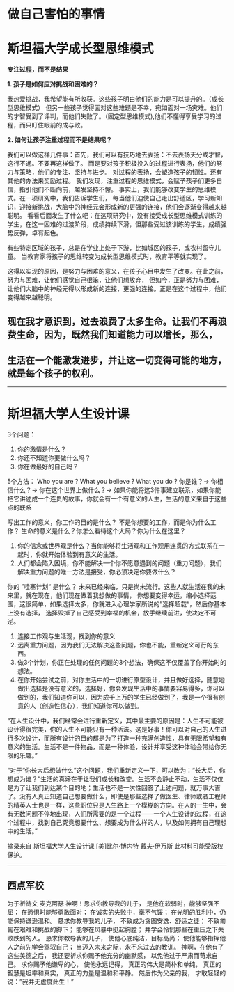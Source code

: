 
# 做自己害怕的事情


# 斯坦福大学成长型思维模式

**专注过程，而不是结果**

**1. 孩子是如何应对挑战和困难的？**

我热爱挑战，我希望能有所收获。这些孩子明白他们的能力是可以提升的。（成长型思维模式）
但另一些孩子觉得面对这些难题是不幸，宛如面对一场灾难。他们的才智受到了评判，而他们失败了。（固定型思维模式),他们不懂得享受学习的过程，而只盯住眼前的成与败。

**2. 如何让孩子注重过程而不是结果呢？**

我们可以做这样几件事：首先，我们可以有技巧地去表扬：不去表扬天分或才智，这行不通。不要再这样做了。
而是要对孩子积极投入的过程进行表扬，他们的努力与策略，他们的专注、坚持与进步。
对过程的表扬，会塑造孩子的韧性。还有其他的办法来奖励过程。
我们发现，注重过程的思维模式，会赋予孩子们更多自信，指引他们不断向前，越发坚持不懈。
事实上，我们能够改变学生的思维模式。在一项研究中，我们告诉学生们，
每当他们迫使自己走出舒适区，学习新知识，迎接新挑战，大脑中的神经元会形成新的更强的连接，他们会逐渐变得越来越聪明。
看看后面发生了什么吧：在这项研究中，没有接受成长型思维模式训练的学生，在这一困难的过渡阶段，成绩持续下滑，但那些受过该训练的学生，成绩强势反弹，卓有起色。


有些特定区域的孩子，总是在学业上处于下游，比如城区的孩子，或农村留守儿童。
当教育家将孩子的思维转变为成长型思维模式时，教育平等就实现了。

这得以实现的原因，是努力与困难的意义，在孩子心目中发生了改变。在此之前，努力与困难，让他们感觉自己很笨，让他们想放弃，
但如今，正是努力与困难，让他们大脑中的神经元得以形成新的连接，更强的连接。正是在这个过程中，他们变得越来越聪明。

## 现在我才意识到，过去浪费了太多生命。让我们不再浪费生命，因为，既然我们知道能力可以增长，那么，

## 生活在一个能激发进步，并让这一切变得可能的地方，就是每个孩子的权利。




---

# 斯坦福大学人生设计课

3个问题：

1. 你的激情是什么？
2. 你还不知道你要做什么吗？
3. 你在做最好的自己吗？
   
5个方法：
Who you are ? What you believe ? What you do ?
你是谁？-> 你相信什么？-> 你在这个世界上做什么？->
如果你能将这3件事建立联系，如果你能把它讲述成一个连贯的故事，你就会有一个有意义的人生，生活的意义来自于这些点的联系

写出工作的意义，你工作的目的是什么？
不是你想要的工作，而是你为什么工作？
生命的意义是什么？你怎么看待这个大局？你为什么在这里？
1. 你的信念或世界观是什么？当你能够将生活观和工作观用连贯的方式联系在一起时，你就开始体验到有意义的生活。
2. 人们都会陷入困境，你不能解决一个你不愿意遇到的问题（重力问题），我们解决重力问题的唯一方法是接受，你必须决定你要做什么？

你的 ”哇塞计划“ 是什么？
未来已经来临，只是尚未流行。这些人就生活在我的未来里，就在现在，他们现在做着我想做的事情，
你想要变得幸运，缩小选择范围，这很简单，如果选择太多，你就进入心理学家所说的”选择超载“，然后你基本上没有选择，
选择毁掉了自己感受到幸福的机会，放手继续前进，使决定不可逆。

1. 连接工作观与生活观，找到你的意义
2. 远离重力问题，因为我们无法解决这些问题，你也不能，重新定义可行的东西。
3. 做3个计划，你正在处理的任何问题的3个想法，确保这不仅覆盖了你开始时的想法。
4. 在你开始尝试之前，对你生活中的一切进行原型设计，并且做好选择，随意地做出选择是没有意义的，选择好，你会发现生活中的事情要容易得多，你可以做到的，我们知道你可以，因为成千上万的学生已经做到了，我是一个很有创意的人（创造性信心），我们知道你可以做到。


“在人生设计中，我们经常会进行重新定义，其中最主要的原因是：人生不可能被设计得很完美，你的人生不可能只有一种活法。这是好事！你可以对自己的人生进行多次设计，而所有设计的目的都是为了打造一种充满创造性，具有无限希望和有意义的生活。生活不是一件物品，而是一种体验，设计并享受这种体验会带给你无限的乐趣。”

“对于“你长大后想做什么”这个问题，我们重新定义一下，可以改为：“长大后，你想成为谁？”生活的真谛在于让我们成长和改变。生活不会静止不动，生活不仅仅是为了让我们到达某个目的地；生活也不是一次性回答了上述问题，就万事大吉了。没有人真正知道自己想要做什么，即使是那些选择了做医生、律师或者工程师的精英人士也是一样，这些职位只是人生路上一个模糊的方向。在人的一生中，会有无数问题不停地出现，人们所需要的是一个过程——一个人生设计的过程，在这个过程中，找到自己究竟想要什么、想要成为什么样的人，以及如何拥有自己理想中的生活。”

摘录来自
斯坦福大学人生设计课
[美]比尔·博内特 戴夫·伊万斯
此材料可能受版权保护。



---
## 西点军校

为子祈祷文 麦克阿瑟
神啊！恳求你教导我的儿子，
是他在软弱时，能够坚强不屈；
在恐惧时能够勇敢面对；
在诚实的失败中，毫不气馁；
在光明的胜利中，仍能保持谦逊温和。
恳求你教导我的儿子，
不致成为贪图安逸、舒适之徒；
不致匍匐在艰难和挑战的脚下；
能够在风暴中挺起胸膛；
并学会怜悯那些在重压之下失败跌到的人。
恳求你教导我的儿子，
使他心底纯洁，目标高尚；
使他能够指挥他人之前先学会驾驭自己；
当迈入未来之际，永不忘过去的教训。
神啊，在他有了这些美德之后，
我还要祈求你赐予他充分的幽默感，
以免他过于严肃而苛求自己。
求你赐予他谦卑的心，
使他永远记得，
真正的伟大是简朴和单纯，
真正的智慧是坦率和真实，
真正的力量是温和和平静。
然后作为父亲的我，
才敢轻轻的说：”我并无虚度此生！”